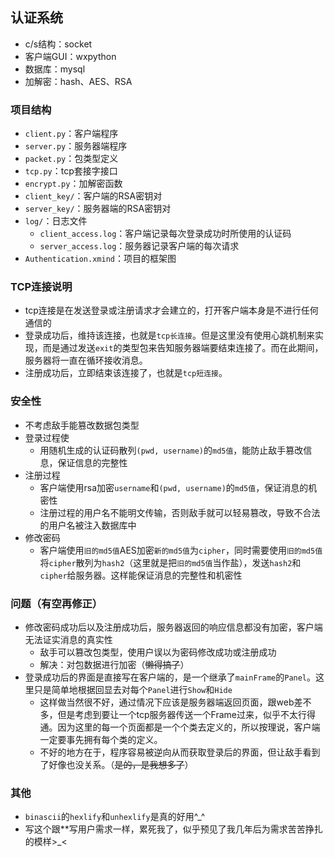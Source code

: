 
## 认证系统
- c/s结构：socket
- 客户端GUI：wxpython
- 数据库：mysql
- 加解密：hash、AES、RSA

### 项目结构

- `client.py`：客户端程序
- `server.py`：服务器端程序
- `packet.py`：包类型定义
- `tcp.py`：tcp套接字接口
- `encrypt.py`：加解密函数
- `client_key/`：客户端的RSA密钥对
- `server_key/`：服务器端的RSA密钥对
- `log/`：日志文件
  - `client_access.log`：客户端记录每次登录成功时所使用的认证码
  - `server_access.log`：服务器记录客户端的每次请求
- `Authentication.xmind`：项目的框架图

### TCP连接说明
- tcp连接是在发送登录或注册请求才会建立的，打开客户端本身是不进行任何通信的
- 登录成功后，维持该连接，也就是`tcp长连接`。但是这里没有使用心跳机制来实现，而是通过发送`exit`的类型包来告知服务器端要结束连接了。而在此期间，服务器将一直在循环接收消息。
- 注册成功后，立即结束该连接了，也就是`tcp短连接`。

### 安全性
- 不考虑敌手能篡改数据包类型
- 登录过程使
  - 用随机生成的认证码散列`(pwd, username)`的`md5值`，能防止敌手篡改信息，保证信息的完整性
- 注册过程
  - 客户端使用rsa加密`username`和`(pwd, username)`的`md5值`，保证消息的机密性
  - 注册过程的用户名不能明文传输，否则敌手就可以轻易篡改，导致不合法的用户名被注入数据库中
- 修改密码
  - 客户端使用`旧的md5值`AES加密`新的md5值`为`cipher`，同时需要使用`旧的md5值`将`cipher`散列为`hash2`（这里就是把`旧的md5值`当作盐），发送`hash2`和`cipher`给服务器。这样能保证消息的完整性和机密性

### 问题（有空再修正）

- 修改密码成功后以及注册成功后，服务器返回的响应信息都没有加密，客户端无法证实消息的真实性
  - 敌手可以篡改包类型，使用户误以为密码修改成功或注册成功
  - 解决：对包数据进行加密（~~懒得搞了~~）
- 登录成功后的界面是直接写在客户端的，是一个继承了`mainFrame`的`Panel`。这里只是简单地根据回显去对每个`Panel`进行`Show`和`Hide`
  - 这样做当然很不好，通过情况下应该是服务器端返回页面，跟web差不多，但是考虑到要让一个tcp服务器传送一个Frame过来，似乎不太行得通。因为这里的每一个页面都是一个个类去定义的，所以按理说，客户端一定要事先拥有每个类的定义。
  - 不好的地方在于，程序容易被逆向从而获取登录后的界面，但让敌手看到了好像也没关系。（~~是的，是我想多了~~）

  


### 其他
- `binascii`的`hexlify`和`unhexlify`是真的好用^_^
- 写这个跟**写用户需求一样，累死我了，似乎预见了我几年后为需求苦苦挣扎的模样>_<